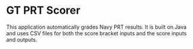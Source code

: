 # GT PRT Scorer

This application automatically grades Navy PRT results. It is built on Java and
uses CSV files for both the score bracket inputs and the score inputs and
outputs.
